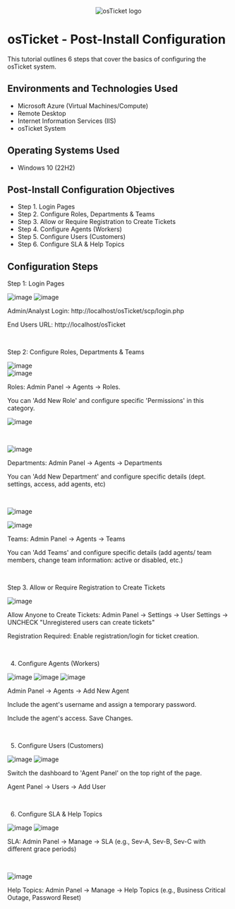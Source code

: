 <p align="center">
<img src="https://i.imgur.com/Clzj7Xs.png" alt="osTicket logo"/>
</p>

<h1>osTicket - Post-Install Configuration</h1>
This tutorial outlines 6 steps that cover the basics of configuring the osTicket system.<br />


<h2>Environments and Technologies Used</h2>

- Microsoft Azure (Virtual Machines/Compute)
- Remote Desktop
- Internet Information Services (IIS)
- osTicket System

<h2>Operating Systems Used </h2>

- Windows 10</b> (22H2)

<h2>Post-Install Configuration Objectives</h2>

- Step 1. Login Pages
- Step 2. Configure Roles, Departments & Teams
- Step 3. Allow or Require Registration to Create Tickets
- Step 4. Configure Agents (Workers)
- Step 5. Configure Users (Customers)
- Step 6. Configure SLA & Help Topics

<h2>Configuration Steps</h2>

Step 1: Login Pages
<p>

![image](https://github.com/user-attachments/assets/609d4086-936c-42ee-953e-8e119a95dace)
![image](https://github.com/user-attachments/assets/b4205a9c-c914-4748-a70b-d410b467f74d)

</p>
<p>
Admin/Analyst Login: http://localhost/osTicket/scp/login.php
  
End Users URL: http://localhost/osTicket
</p>
<br />

Step 2: Configure Roles, Departments & Teams
<p>

![image](https://github.com/user-attachments/assets/6a99deca-44e1-4a34-9612-9b5d8d100d6a)  
![image](https://github.com/user-attachments/assets/1a35c4f1-f969-45bd-9706-747ceb04fca7)
</p>
<p>
Roles: Admin Panel → Agents → Roles.

You can 'Add New Role' and configure specific 'Permissions' in this category. 

![image](https://github.com/user-attachments/assets/0b125c0d-8085-447f-a127-c0e4b5feb577)

</p>
<br />

<p>

![image](https://github.com/user-attachments/assets/708fbccb-f44b-4e7b-8805-61b5e000777b)

</p>
<p>
Departments: Admin Panel → Agents → Departments

You can 'Add New Department' and configure specific details (dept. settings, access, add agents, etc)

</p>
<br />

<p>
  
![image](https://github.com/user-attachments/assets/8ec37781-c069-4ee6-859d-4e0b74d2c5b6)
  
![image](https://github.com/user-attachments/assets/dd6b4e46-aa2f-493d-ae4b-9827cfa7b89a)

</p>
<p>
Teams: Admin Panel → Agents → Teams

You can 'Add Teams' and configure specific details (add agents/ team members, change team information: active or disabled, etc.)

</p>
<br />

Step 3. Allow or Require Registration to Create Tickets
<p>

![image](https://github.com/user-attachments/assets/6938b523-aba3-4491-984e-e49c89c301d0)

</p>
<p>  
Allow Anyone to Create Tickets: Admin Panel → Settings → User Settings → UNCHECK "Unregistered users can create tickets"
  
Registration Required: Enable registration/login for ticket creation.

</p>
<br />


4. Configure Agents (Workers)

<p>

![image](https://github.com/user-attachments/assets/e10764ed-6c05-4882-8144-5f5f0dee551c)
![image](https://github.com/user-attachments/assets/1d227c1f-5708-41e5-b8d1-f62a8303985d)
![image](https://github.com/user-attachments/assets/c58d0769-c1c6-470b-bb9f-5e60687addc4)


</p>
<p>
Admin Panel → Agents → Add New Agent
  
Include the agent's username and assign a temporary password. 

Include the agent's access. Save Changes.
</p>
<br />

5. Configure Users (Customers)

<p>

![image](https://github.com/user-attachments/assets/0a312226-93d0-43d8-b4eb-b09ca8f1ec36)
![image](https://github.com/user-attachments/assets/0116abc6-53c8-4592-bd94-5004e2da0cd8)

</p>
<p>
Switch the dashboard to 'Agent Panel' on the top right of the page.

Agent Panel → Users → Add User


</p>
<br />

6. Configure SLA & Help Topics

<p>
  
![image](https://github.com/user-attachments/assets/720e675f-b123-4925-bde9-b04f673011be)
![image](https://github.com/user-attachments/assets/3285f69f-7daa-4cb5-9dee-4eeb3e4fa1d2)

</p>
<p>
  
SLA: Admin Panel → Manage → SLA (e.g., Sev-A, Sev-B, Sev-C with different grace periods)

</p>
<br />

<p>
  
![image](https://github.com/user-attachments/assets/c00f3250-22fc-426a-8405-179219ae20de)

</p>
<p>

Help Topics: Admin Panel → Manage → Help Topics (e.g., Business Critical Outage, Password Reset)
</p>
<br />
